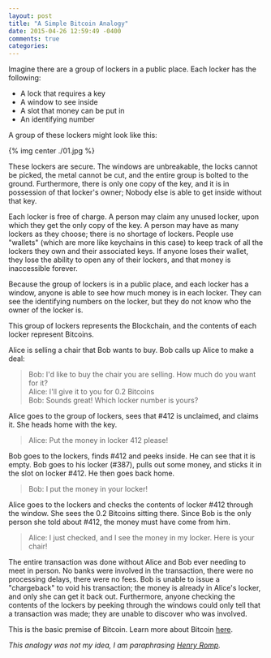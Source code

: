 ```yaml
---
layout: post
title: "A Simple Bitcoin Analogy"
date: 2015-04-26 12:59:49 -0400
comments: true
categories: 
---
```


Imagine there are a group of lockers in a public place. Each locker has the following:

 - A lock that requires a key
 - A window to see inside
 - A slot that money can be put in
 - An identifying number

A group of these lockers might look like this:

{% img center ./01.jpg %}

These lockers are secure. The windows are unbreakable, the locks cannot be picked, the metal cannot be cut, and the entire group is bolted to the ground. Furthermore, there is only one copy of the key, and it is in possession of that locker's owner; Nobody else is able to get inside without that key.

Each locker is free of charge. A person may claim any unused locker, upon which they get the only copy of the key. A person may have as many lockers as they choose; there is no shortage of lockers. People use "wallets" (which are more like keychains in this case) to keep track of all the lockers they own and their associated keys. If anyone loses their wallet, they lose the ability to open any of their lockers, and that money is inaccessible forever.

Because the group of lockers is in a public place, and each locker has a window, anyone is able to see how much money is in each locker. They can see the identifying numbers on the locker, but they do not know who the owner of the locker is.

This group of lockers represents the Blockchain, and the contents of each locker represent Bitcoins.

Alice is selling a chair that Bob wants to buy. Bob calls up Alice to make a deal:

> Bob: I'd like to buy the chair you are selling. How much do you want for it?  
> Alice: I'll give it to you for 0.2 Bitcoins  
> Bob: Sounds great! Which locker number is yours?  

Alice goes to the group of lockers, sees that #412 is unclaimed, and claims it. She heads home with the key.

> Alice: Put the money in locker 412 please!

Bob goes to the lockers, finds #412 and peeks inside. He can see that it is empty. Bob goes to his locker (#387), pulls out some money, and sticks it in the slot on locker #412. He then goes back home.

> Bob: I put the money in your locker!

Alice goes to the lockers and checks the contents of locker #412 through the window. She sees the 0.2 Bitcoins sitting there. Since Bob is the only person she told about #412, the money must have come from him.

> Alice: I just checked, and I see the money in my locker. Here is your chair!

The entire transaction was done without Alice and Bob ever needing to meet in person. No banks were involved in the transaction, there were no processing delays, there were no fees. Bob is unable to issue a "chargeback" to void his transaction; the money is already in Alice's locker, and only she can get it back out. Furthermore, anyone checking the contents of the lockers by peeking through the windows could only tell that a transaction was made; they are unable to discover who was involved.

This is the basic premise of Bitcoin. Learn more about Bitcoin [here](http://www.coindesk.com/information/what-is-bitcoin/).

*This analogy was not my idea, I am paraphrasing [Henry Romp](http://thebitcoincatalog.com/safe-analogy/).*